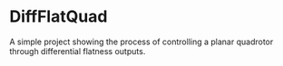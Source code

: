 # DiffFlatQuad
A simple project showing the process of controlling a planar quadrotor through differential flatness outputs. 
